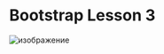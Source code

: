 # Bootstrap Lesson 3

![изображение](https://github.com/user-attachments/assets/6436e389-52c6-4e76-b760-b157829469b7)
